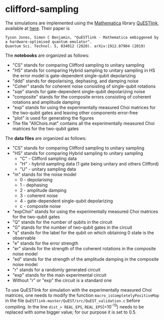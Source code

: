 # clifford-sampling

The simulations are implemented using the [Mathematica](https://www.wolfram.com/mathematica/) library [QuESTlink](https://questlink.qtechtheory.org/), available at [here](https://github.com/QTechTheory/QuESTLink). Their paper is
```
Tyson Jones, Simon C Benjamin, "QuESTlink - Mathematica embiggened by a hardware-optimised quantum emulator".
Quantum Sci. Technol. 5, 034012 (2020). arXiv:1912.07904 (2019)
```


The **notebooks** are organized as follows:
- "CS" stands for comparing Clifford sampling to unitary sampling
- "HS" stands for comparing Hybrid sampling to unitary sampling
  in HS the error model is gate-dependent single-qubit depolarizing
- "ddd" stands for depolarising, dephasing, and damping noise
- "Coher" stands for coherent noise consisting of single-qubit rotations
- "sqe" stands for gate-dependent single-qubit depolarizing noise
- "composite" stands for the composite errors consisting of coherent rotations and amplitude damping
- "exp" stands for using the experimentally measured Choi matrices for the two-qubit gates and leaving other components error-free
- "plot" is used for generating the figures
- The file "AllChois.mat" contains all the experimentally measured Choi matrices for the two-qubit gates

The **data files** are organized as follows:
- "CS" stands for comparing Clifford sampling to unitary sampling
- "HS" stands for comparing Hybrid sampling to unitary sampling
  - "C" - Clifford sampling data
  - "H" - hybrid sampling data (1 gate being unitary and others Clifford)
  - "U" - unitary sampling data
- "m" stands for the noise model
  - 0 - depolarising
  - 1 - dephasing
  - 2 - amplitude damping
  - 3 - coherent noise
  - 4 - gate-dependent single-qubit depolarizing
  - c - composite noise
- "expChoi" stands for using the experimentally measured Choi matrices for the two-qubit gates
- "Q" stands for the number of qubits in the circuit
- "G" stands for the number of two-qubit gates in the circuit
- "q" stands for the label for the qubit on which obtaining 0 state is the observable
- "e" stands for the error strength
- "er" stands for the strength of the coherent rotations in the composite noise model
- "ed" stands for the strength of the amplitude damping in the composite noise model
- "r" stands for a randomly generated circuit
- "exp" stands for the main experimental circuit 
- Without "r" or "exp" the circuit is a standard one


To use QuESTlink for simulation with the experimentally measured Choi matrices, one needs to modify the function `macro_isCompletelyPositiveMap` in the file `QuESTlink-master/QuEST/src/QuEST_validation.c` before compiling. In the line `dist_> REAL_EPS`, `REAL_EPS`(=10<sup>-13</sup>) needs to be replaced with some bigger value; for our purpose it is set to 0.5.
